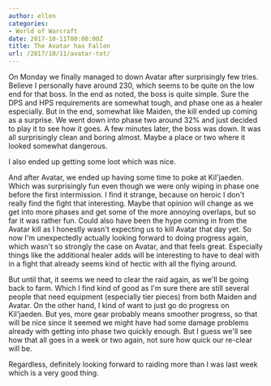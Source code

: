 ```yaml
---
author: ellen
categories:
- World of Warcraft
date: 2017-10-11T00:00:00Z
title: The Avatar has Fallen
url: /2017/10/11/avatar-tot/
---
```


On Monday we finally managed to down Avatar after surprisingly few tries. Believe I personally have around 230, which seems to be quite on the low end for that boss. In the end as noted, the boss is quite simple. Sure the DPS and HPS requirements are somewhat tough, and phase one as a healer especially. But in the end, somewhat like Maiden, the kill ended up coming as a surprise. We went down into phase two around 32% and just decided to play it to see how it goes. A few minutes later, the boss was down. It was all surprisingly clean and boring almost. Maybe a place or two where it looked somewhat dangerous.

I also ended up getting some loot which was nice.

And after Avatar, we ended up having some time to poke at Kil'jaeden. Which was surprisingly fun even though we were only wiping in phase one before the first intermission. I find it strange, because on heroic I don't really find the fight that interesting. Maybe that opinion will change as we get into more phases and get some of the more annoying overlaps, but so far it was rather fun. Could also have been the hype coming in from the Avatar kill as I honestly wasn't expecting us to kill Avatar that day yet. So now I'm unexpectedly actually looking forward to doing progress again, which wasn't so strongly the case on Avatar, and that feels great. Especially things like the additional healer adds will be interesting to have to deal with in a fight that already seems kind of hectic with all the flying around.

But until that, it seems we need to clear the raid again, as we'll be going back to farm. Which I find kind of good as I'm sure there are still several people that need equipment (especially tier pieces) from both Maiden and Avatar. On the other hand, I kind of want to just go do progress on Kil'jaeden. But yes, more gear probably means smoother progress, so that will be nice since it seemed we might have had some damage problems already with getting into phase two quickly enough. But I guess we'll see how that all goes in a week or two again, not sure how quick our re-clear will be.

Regardless, definitely looking forward to raiding more than I was last week which is a very good thing.